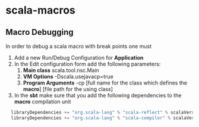 # scala-macros
## Macro Debugging
In order to debug a scala macro with break points one must 
1. Add a new Run/Debug Configuration for **Application**
2. In the Edit configuration form add the following parameters:
	1. **Main class**  scala.tool.nsc.Main
	2. **VM Options** -Dscala.usejavacp=true
	3. **Program Arguments** -cp [full name for the class which defines the **macro**] [file path for the using class]
3. In the **sbt** make sure that you add the following dependencies to the **macro** compilation unit
```scala
  libraryDependencies += "org.scala-lang" % "scala-reflect" % scalaVersion.value,
  libraryDependencies += "org.scala-lang" % "scala-compiler" % scalaVersion.value
```
